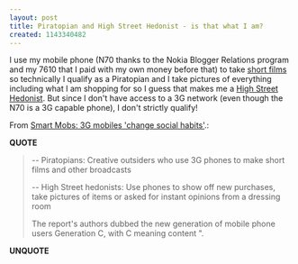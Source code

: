 ```yaml
---
layout: post
title: Piratopian and High Street Hedonist - is that what I am?
created: 1143340482
---
```

<p>I use my mobile phone (N70 thanks to the Nokia Blogger Relations program and my 7610 that I paid with my own money before that) to take <a href="http://roland.blip.tv/">short films</a> so technically I qualify as a Piratopian and I take pictures of everything including what I am shopping for so I guess that makes me a <a href="http://flickr.com/photos/roland/tags/n70">High Street Hedonist</a>. But since I don't have access to a 3G network (even though the N70 is a 3G capable phone), I don't strictly qualify!</p> <p>From <a href="http://www.smartmobs.com/archive/2006/03/23/_3g_mobiles_ch.html">Smart Mobs: 3G mobiles 'change social habits'</a>.:</p> <p><strong>QUOTE</strong></p><blockquote>   <p> -- Piratopians: Creative outsiders who use 3G phones to make short films and other broadcasts </p>   <p>  -- High Street hedonists: Use phones to show off new purchases, take pictures of items or asked for instant opinions from a dressing room</p>     <p> The report's authors dubbed the new generation of mobile phone users Generation C, with C meaning content &quot;.  </p> </blockquote><p><strong>UNQUOTE</strong></p>  
